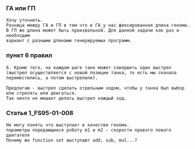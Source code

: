 ### ГА или ГП
    Хочу уточнить.
    Разница между ГА и ГП в том что в ГА у нас фиксированная длина генома.
    В ГП же длина может быть произвольной. Для данной задачи как раз и необходим 
    вариант с разными длинами генерируемых программ.

### пункт 6 правил
    6. Кроме того, на каждом шаге танк может совершить один выстрел
    (выстрел осуществляется с новой позиции танка, то есть мы сначала
    переместились, а потом выстрелили).

    Предлагаю - выстрел сделать отдельным ходом, чтобы у танка был выбор или стрелять или двигаться.
    Так ничто не мешает делать выстрел каждый ход.
    
### Статья 1_FS95-01-008
    Не могу понять что выступает в качестве генома.  
    параметры передающиеся роботу m1 и m2 - скорости правого левого двигателя 
    Почему же function set выступают add, sub, mul...? 
    




